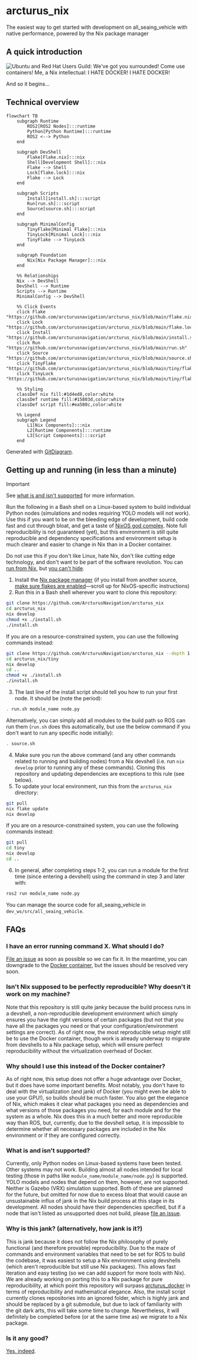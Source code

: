 # arcturus_nix

The easiest way to get started with development on all_seaing_vehicle with native performance, powered by the Nix package manager

## A quick introduction

![Ubuntu and Red Hat Users Guild: We've got you surrounded! Come use containers! Me, a Nix intellectual: I HATE DOCKER! I HATE DOCKER!](./assets/containers.jpg)

And so it begins…

## Technical overview

```mermaid
flowchart TB
    subgraph Runtime
        ROS2[ROS2 Nodes]:::runtime
        Python[Python Runtime]:::runtime
        ROS2 <--> Python
    end

    subgraph DevShell
        Flake[Flake.nix]:::nix
        Shell[Development Shell]:::nix
        Flake --> Shell
        Lock[flake.lock]:::nix
        Flake --> Lock
    end

    subgraph Scripts
        Install[install.sh]:::script
        Run[run.sh]:::script
        Source[source.sh]:::script
    end

    subgraph MinimalConfig
        TinyFlake[Minimal Flake]:::nix
        TinyLock[Minimal Lock]:::nix
        TinyFlake --> TinyLock
    end

    subgraph Foundation
        Nix[Nix Package Manager]:::nix
    end

    %% Relationships
    Nix --> DevShell
    DevShell --> Runtime
    Scripts --> Runtime
    MinimalConfig --> DevShell

    %% Click Events
    click Flake "https://github.com/arcturusnavigation/arcturus_nix/blob/main/flake.nix"
    click Lock "https://github.com/arcturusnavigation/arcturus_nix/blob/main/flake.lock"
    click Install "https://github.com/arcturusnavigation/arcturus_nix/blob/main/install.sh"
    click Run "https://github.com/arcturusnavigation/arcturus_nix/blob/main/run.sh"
    click Source "https://github.com/arcturusnavigation/arcturus_nix/blob/main/source.sh"
    click TinyFlake "https://github.com/arcturusnavigation/arcturus_nix/blob/main/tiny/flake.nix"
    click TinyLock "https://github.com/arcturusnavigation/arcturus_nix/blob/main/tiny/flake.lock"

    %% Styling
    classDef nix fill:#1d4ed8,color:white
    classDef runtime fill:#15803d,color:white
    classDef script fill:#ea580c,color:white

    %% Legend
    subgraph Legend
        L1[Nix Components]:::nix
        L2[Runtime Components]:::runtime
        L3[Script Components]:::script
    end
```

Generated with [GitDiagram](https://gitdiagram.com/arcturusnavigation/arcturus_nix).

## Getting up and running (in less than a minute)

> [!IMPORTANT]
> See [what is and isn't supported](#what-is-and-isnt-supported) for more information.

Run the following in a Bash shell on a Linux-based system to build individual Python nodes (simulations and nodes requiring YOLO models will not work).
Use this if you want to be on the bleeding edge of development, build code fast and cut through bloat, and get a taste of [NixOS god complex](https://www.reddit.com/r/NixOS/comments/kauf1m/dealing_with_post_nixflake_god_complex/).
Note full reproducibility is not guaranteed (yet), but this environment is still quite reproducible and dependency specifications and environment setup is much clearer and easier to change in Nix than in a Docker container.

Do not use this if you don't like Linux, hate Nix, don't like cutting edge technology, and don't want to be part of the software revolution.
You can [run from Nix](https://github.com/ArcturusNavigation/arcturus_docker), but [you can't hide](https://www.reddit.com/r/Nix/comments/19a2vqq/anyone_else_replacing_docker_compose_with_nix/).

1. Install the [Nix package manager](https://github.com/DeterminateSystems/nix-installer) (if you install from another source, [make sure flakes are enabled](https://nixos.wiki/wiki/Flakes#Other_Distros,_without_Home-Manager)—scroll up for NixOS-specific instructions)
2. Run this in a Bash shell wherever you want to clone this repository:

```bash
git clone https://github.com/ArcturusNavigation/arcturus_nix
cd arcturus_nix
nix develop
chmod +x ./install.sh
./install.sh
```

If you are on a resource-constrained system, you can use the following commands instead:

```bash
git clone https://github.com/ArcturusNavigation/arcturus_nix --depth 1
cd arcturus_nix/tiny
nix develop
cd ..
chmod +x ./install.sh
./install.sh
```

3. The last line of the install script should tell you how to run your first node. It should be (note the period):

```bash
. run.sh module_name node.py
```

Alternatively, you can simply add all modules to the build path so ROS can run them (`run.sh` does this automatically, but use the below command if you don't want to run any specific node initially):

```bash
. source.sh
```

4. Make sure you run the above command (and any other commands related to running and building nodes) from a Nix devshell (i.e. run `nix develop` prior to running any of these commands). Cloning this repository and updating dependencies are exceptions to this rule (see below).
5. To update your local environment, run this from the `arcturus_nix` directory:

```bash
git pull
nix flake update
nix develop
```

If you are on a resource-constrained system, you can use the following commands instead:

```bash
git pull
cd tiny
nix develop
cd ..
```

6. In general, after completing steps 1-2, you can run a module for the first time (since entering a devshell) using the command in step 3 and later with:

```bash
ros2 run module_name node.py
```

You can manage the source code for all_seaing_vehicle in `dev_ws/src/all_seaing_vehicle`.

## FAQs

### I have an error running command X. What should I do?

[File an issue](https://github.com/ArcturusNavigation/arcturus_nix/issues/new) as soon as possible so we can fix it.
In the meantime, you can downgrade to the [Docker container](https://github.com/ArcturusNavigation/arcturus_docker), but the issues should be resolved very soon.

### Isn't Nix supposed to be perfectly reproducible? Why doesn't it work on my machine?

Note that this repository is still quite janky because the build process runs in a devshell, a non-reproducible development environment which simply ensures you have the right versions of certain packages (but not that you have all the packages you need or that your configuration/environment settings are correct).
As of right now, the most reproducible setup might still be to use the Docker container, though work is already underway to migrate from devshells to a Nix package setup, which will ensure perfect reproducibility without the virtualization overhead of Docker.

### Why should I use this instead of the Docker container?

As of right now, this setup does not offer a huge advantage over Docker, but it does have some important benefits.
Most notably, you don't have to deal with the virtualization (and jank) of Docker (you might even be able to use your GPU!), so builds should be much faster.
You also get the elegance of Nix, which makes it clear what packages you need as dependencies and what versions of those packages you need, for each module and for the system as a whole.
Nix does this in a much better and more reproducible way than ROS, but, currently, due to the devshell setup, it is impossible to determine whether all necessary packages are included in the Nix environment or if they are configured correctly.

### What is and isn't supported?

Currently, only Python nodes on Linux-based systems have been tested.
Other systems may not work.
Building almost all nodes intended for local testing (those in paths like `module_name/module_name/node.py`) is supported.
YOLO models and nodes that depend on them, however, are not supported.
Neither is Gazebo (VRX) simulation supported.
Both of these are planned for the future, but omitted for now due to excess bloat that would cause an unsustainable influx of jank in the Nix build process at this stage in its development.
All nodes should have their dependencies specified, but if a node that isn't listed as unsupported does not build, please [file an issue](https://github.com/ArcturusNavigation/arcturus_nix/issues/new).

### Why is this jank? (alternatively, how jank is it?)

This is jank because it does not follow the Nix philosophy of purely functional (and therefore provable) reproducibility.
Due to the maze of commands and environment variables that need to be set for ROS to build the codebase, it was easiest to setup a Nix environment using devshells (which aren't reproducible but still use Nix packages).
This allows fast iteration and easy testing (so we can add support for more tools with Nix).
We are already working on porting this to a Nix package for pure reproducibility, at which point this repository will surpass [arcturus_docker](https://github.com/ArcturusNavigation/arcturus_docker) in terms of reproducibility and mathematical elegance.
Also, the install script currently clones repositories into an ignored folder, which is highly jank and should be replaced by a git submodule, but due to lack of familiarity with the git dark arts, this will take some time to change.
Nevertheless, it will definitely be completed before (or at the same time as) we migrate to a Nix package.

### Is it any good?

[Yes, indeed](https://news.ycombinator.com/item?id=3067434).
